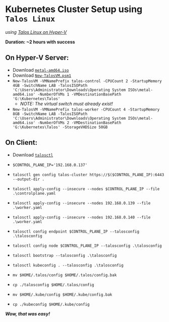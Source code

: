 # Kubernetes Cluster Setup using `Talos Linux`

_using [Talos Linux on Hyper-V](https://www.talos.dev/v1.9/talos-guides/install/virtualized-platforms/hyper-v/)_

__Duration: ~2 hours with success__

## On Hyper-V Server:
- Download [`metal-amd64.iso`](https://github.com/siderolabs/talos/releases/)
- Download [`New-TalosVM.psm1`](https://github.com/nebula-it/New-TalosVM/blob/main/Talos/1.0.0/Talos.psm1)
- `New-TalosVM -VMNamePrefix talos-control -CPUCount 2 -StartupMemory 4GB -SwitchName LAB -TalosISOPath 'C:\Users\Administrator\Downloads\Operating System ISOs\metal-amd64.iso' -NumberOfVMs 1 -VMDestinationBasePath 'G:\Kubernetes\Talos'`
    - _NOTE: The virtual switch must already exist!_
- `New-TalosVM -VMNamePrefix talos-worker -CPUCount 4 -StartupMemory 8GB -SwitchName LAB -TalosISOPath 'C:\Users\Administrator\Downloads\Operating System ISOs\metal-amd64.iso' -NumberOfVMs 2 -VMDestinationBasePath 'G:\Kubernetes\Talos' -StorageVHDSize 50GB`

## On Client:
- Download [`talosctl`](https://github.com/siderolabs/talos/releases/)
- `$CONTROL_PLANE_IP='192.168.0.137'`
- `talosctl gen config talos-cluster https://$($CONTROL_PLANE_IP):6443 --output-dir .`
- `talosctl apply-config --insecure --nodes $CONTROL_PLANE_IP --file .\controlplane.yaml`
- `talosctl apply-config --insecure --nodes 192.168.0.139 --file .\worker.yaml`
- `talosctl apply-config --insecure --nodes 192.168.0.140 --file .\worker.yaml`
- `talosctl config endpoint $CONTROL_PLANE_IP --talosconfig .\talosconfig`
- `talosctl config node $CONTROL_PLANE_IP --talosconfig .\talosconfig`
- `talosctl bootstrap --talosconfig .\talosconfig`
- `talosctl kubeconfig . --talosconfig .\talosconfig`

- `mv $HOME/.talos/config $HOME/.talos/config.bak`
- `cp ./talosconfig $HOME/.talos/config`

- `mv $HOME/.kube/config $HOME/.kube/config.bak`
- `cp ./kubeconfig $HOME/.kube/config`

___Wow, that was easy!___
